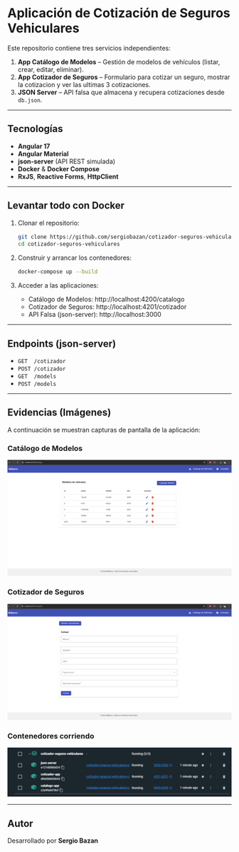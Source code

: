 # Aplicación de Cotización de Seguros Vehiculares

Este repositorio contiene tres servicios independientes:

1. **App Catálogo de Modelos** – Gestión de modelos de vehículos (listar, crear, editar, eliminar).  
2. **App Cotizador de Seguros** – Formulario para cotizar un seguro, mostrar la cotizacion y ver las ultimas 3 cotizaciones.  
3. **JSON Server** – API falsa que almacena y recupera cotizaciones desde `db.json`.

---

## Tecnologías

- **Angular 17**  
- **Angular Material**  
- **json-server** (API REST simulada)  
- **Docker** & **Docker Compose**  
- **RxJS**, **Reactive Forms**, **HttpClient**

---

## Levantar todo con Docker

1. Clonar el repositorio:
   ```bash
   git clone https://github.com/sergiobazan/cotizador-seguros-vehiculares.git
   cd cotizador-seguros-vehiculares
   ```

2. Construir y arrancar los contenedores:
   ```bash
   docker-compose up --build
   ```

3. Acceder a las aplicaciones:
   - Catálogo de Modelos:   http://localhost:4200/catalogo  
   - Cotizador de Seguros:  http://localhost:4201/cotizador  
   - API Falsa (json-server): http://localhost:3000  

---

## Endpoints (json-server)

- `GET  /cotizador`   
- `POST /cotizador`  
- `GET  /models` 
- `POST /models` 
---

## Evidencias (Imágenes)

A continuación se muestran capturas de pantalla de la aplicación:

### Catálogo de Modelos
![Catálogo](./images/catalogo-home.png)

### Cotizador de Seguros
![Cotizador](./images/cotizador-home.png)

### Contenedores corriendo
![Docker](./images/contenedores.png)

---

## Autor

Desarrollado por **Sergio Bazan** 

